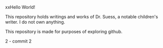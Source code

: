 xxHello World!

This repository holds writings and works of Dr. Suess, a notable children's writer.
I do not own anything.

This repository is made for purposes of exploring github.

2 - commit 2
